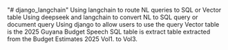 "# django_langchain" 
Using langchain to route NL queries to SQL or Vector table
Using deepseek and langchain to convert NL to SQL query or document query
Using django to allow users to use the query
Vector table is the 2025 Guyana Budget Speech
SQL table is extract table extracted from the Budget Estimates 2025 Vol1. to Vol3.
